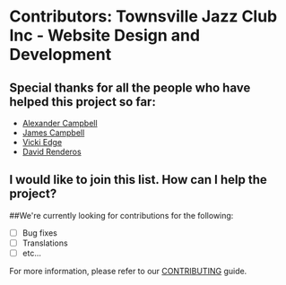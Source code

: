 # Contributors: Townsville Jazz Club Inc - Website Design and Development

## Special thanks for all the people who have helped this project so far:

* [Alexander Campbell](http://https://github.com/AlexCampbellJCU)
* [James Campbell](https://github.com/jc261936)
* [Vicki Edge](https://github.com/vickiedge)
* [David Renderos](https://github.com/davidrenderos)

## I would like to join this list. How can I help the project?

##We're currently looking for contributions for the following:

- [ ] Bug fixes
- [ ] Translations
- [ ] etc...

For more information, please refer to our [CONTRIBUTING](CONTRIBUTING.md) guide.
